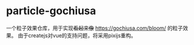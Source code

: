 # particle-gochiusa
一个粒子效果仓库，用于实现~~看起来像~~ https://gochiusa.com/bloom/ 的粒子效果。
由于createjs对vue的支持问题，将采用pixijs重构。

